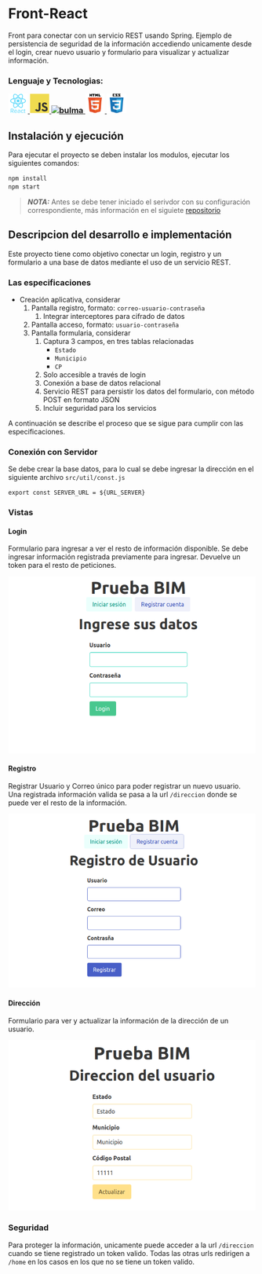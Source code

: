 # Front-React

Front para conectar con un servicio REST usando Spring. Ejemplo de persistencia de seguridad de la información accediendo unicamente desde el login, crear nuevo usuario y formulario para visualizar y actualizar información.

<h3 align="left">Lenguaje y Tecnologias:</
<br/>
<p align="left">
<a href="https://reactjs.org/" target="_blank" rel="noreferrer"> <img src="https://raw.githubusercontent.com/devicons/devicon/master/icons/react/react-original-wordmark.svg" alt="react" width="40" height="40"/> </a> <a href="https://developer.mozilla.org/en-US/docs/Web/JavaScript" target="_blank" rel="noreferrer"> <img src="https://raw.githubusercontent.com/devicons/devicon/master/icons/javascript/javascript-original.svg" alt="javascript" width="40" height="40"/> </a> 
<a href="https://bulma.io/" target="_blank" rel="noreferrer"> <img src="https://raw.githubusercontent.com/gilbarbara/logos/804dc257b59e144eaca5bc6ffd16949752c6f789/logos/bulma.svg" alt="bulma" width="40" height="40"/> </a>
<a href="https://www.w3.org/html/" target="_blank" rel="noreferrer"> <img src="https://raw.githubusercontent.com/devicons/devicon/master/icons/html5/html5-original-wordmark.svg" alt="html5" width="40" height="40"/> </a>
<a href="https://www.w3schools.com/css/" target="_blank" rel="noreferrer"> <img src="https://raw.githubusercontent.com/devicons/devicon/master/icons/css3/css3-original-wordmark.svg" alt="css3" width="40" height="40"/> </a> 

</p>

## Instalación y ejecución

Para ejecutar el proyecto se deben instalar los modulos, ejecutar los siguientes comandos:

```bash
npm install
npm start
```

> **_NOTA:_** Antes se debe tener iniciado el serivdor con su configuración correspondiente, más información en el siguiete [repositorio](https://github.com/Eliel0328/bim-spring-back)

## Descripcion del desarrollo e implementación

Este proyecto tiene como objetivo conectar un login, registro y un formulario a una base de datos mediante el uso de un servicio REST.

### Las especificaciones

-   Creación aplicativa, considerar
    1. Pantalla registro, formato: `correo-usuario-contraseña`
        1. Integrar interceptores para cifrado de datos
    2. Pantalla acceso, formato: `usuario-contraseña`
    3. Pantalla formularia, considerar
        1. Captura 3 campos, en tres tablas relacionadas
            - `Estado`
            - `Municipio`
            - `CP`
        2. Solo accesible a través de login
        3. Conexión a base de datos relacional
        4. Servicio REST para persistir los datos del formulario, con método POST en formato JSON
        5. Incluir seguridad para los servicios

A continuación se describe el proceso que se sigue para cumplir con las especificaciones.

### Conexión con Servidor

Se debe crear la base datos, para lo cual se debe ingresar la dirección en el siguiente archivo `src/util/const.js`

```JS
export const SERVER_URL = ${URL_SERVER}
```
### Vistas
#### Login

Formulario para ingresar a ver el resto de información disponible. Se debe ingresar información registrada previamente para ingresar. Devuelve un token para el resto de peticiones.

<div align="center">
    <img src="src/file/captura01.png" alt="login">
</div>

#### Registro

Registrar Usuario y Correo único para poder registrar un nuevo usuario. Una registrada información valida se pasa a la url `/direccion` donde se puede ver el resto de la información.

<div align="center">
    <img src="src/file/captura02.png" alt="registro">
</div>

#### Dirección

Formulario para ver y actualizar la información de la dirección de un usuario.

<div align="center">
    <img src="src/file/captura03.png" alt="direccion">
</div>


### Seguridad

Para proteger la información, unicamente puede acceder a la url `/direccion` cuando se tiene registrado un token valido. Todas las otras urls redirigen a `/home` en los casos en los que no se tiene un token valido. 